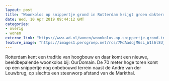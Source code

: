 ```yaml
---
layout: post
title: "Woonkolos op snippertje grond in Rotterdam krijgt groen dakterras van 600 vierkante meter"
date: Wed, 10 Apr 2019 09:44:12 GMT
categories: 
- overig 
- wonen 
externe_link: "https://www.ad.nl/wonen/woonkolos-op-snippertje-grond-in-rotterdam-krijgt-groen-dakterras-van-600-vierkante-meter~a2b0ae776/"
feature_image: "https://images1.persgroep.net/rcs/7MdAadqjM6sL_W1l6lSUjJNzkQU/diocontent/145192049/_fitwidth/400/?appId=21791a8992982cd8da851550a453bd7f&quality=0.7"
---
```


Rotterdam kent een traditie van hoogbouw en daar komt een nieuwe, beeldbepalende woonkolos bij: OurDomain. De 70 meter hoge toren komt op een snippertje nog onbebouwd terrein naast de André van der Louwbrug, op slechts een steenworp afstand van de Markthal.
